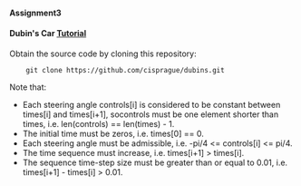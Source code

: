 #### Assignment3

#### Dubin's Car [Tutorial](https://cisprague.github.io/dubins/#/)

Obtain the source code by cloning this repository:

        git clone https://github.com/cisprague/dubins.git

Note that:

- Each steering angle controls[i] is considered to be constant between times[i] and times[i+1], socontrols must be one element shorter than times, i.e. len(controls) == len(times) - 1.
- The initial time must be zeros, i.e. times[0] == 0.
- Each steering angle must be admissible, i.e. -pi/4 <= controls[i] <= pi/4.
- The time sequence must increase, i.e. times[i+1] > times[i].
- The sequence time-step size must be greater than or equal to  0.01, i.e. times[i+1] - times[i] > 0.01.
